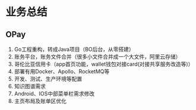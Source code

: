 # 业务总结

## OPay
1. Go工程重构，转成Java项目（BO后台，从零搭建）
2. 账务平台，账务文件合并（很多小文件合并成一个大文件，阿里云存储）
3. 哥伦比亚信用卡（app首页功能，wallet钱包对接card(对接共享服务改造等)）
4. 部署有用Docker、Apollo、RocketMQ等
5. 开发、测试、生产环境等配置
6. 知识图谱需求
7. Android、IOS中部菜单栏需求修改
8. 主页布局及账单区优化




